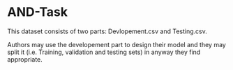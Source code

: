# AND-Task

This dataset consists of two parts: Devlopement.csv and Testing.csv.

Authors may use the developement part to design their model and they may split it (i.e. Training, validation and testing sets) in anyway they find appropriate. 
